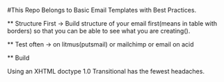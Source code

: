 #This Repo Belongs to Basic Email Templates with Best Practices.

** Structure First
-> Build structure of your email first(means in table with borders) so that you can be able to see what you are creating().

** Test often
-> on litmus(putsmail) or mailchimp or email on acid

** Build

Using an XHTML doctype 1.0 Transitional has the fewest headaches.
<!DOCTYPE html PUBLIC "-//W3C//DTD XHTML 1.0 Transitional//EN" "http://www.w3.org/TR/xhtml1/DTD/xhtml1-transitional.dtd">
